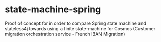 # state-machine-spring

Proof of concept for in order to compare Spring state machine and stateless4j towards using a finite state-machine for Cosmos (Customer migration orchestration service - French IBAN Migration)
